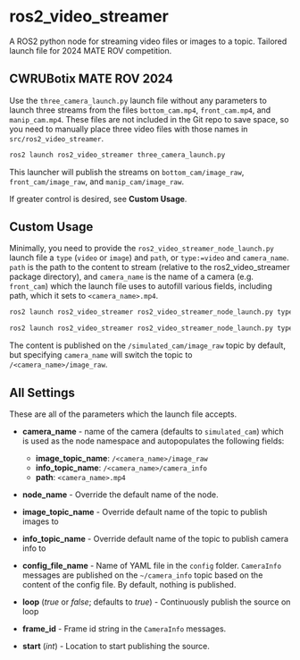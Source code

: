 # ros2_video_streamer

A ROS2 python node for streaming video files or images to a topic.
Tailored launch file for 2024 MATE ROV competition.

## CWRUBotix MATE ROV 2024

Use the `three_camera_launch.py` launch file without any parameters to launch
three streams from the files `bottom_cam.mp4`, `front_cam.mp4`, and
`manip_cam.mp4`. These files are not included in the Git repo to save space,
so you need to manually place three video files with those names in
`src/ros2_video_streamer`.

```bash
ros2 launch ros2_video_streamer three_camera_launch.py
```

This launcher will publish the streams on `bottom_cam/image_raw`,
`front_cam/image_raw`, and `manip_cam/image_raw`.

If greater control is desired, see __Custom Usage__.

## Custom Usage

Minimally, you need to provide the `ros2_video_streamer_node_launch.py` launch
file a `type` (`video` or `image`) and `path`, or `type:=video` and `camera_name`.
`path` is the path to the content to stream (relative to the ros2_video_streamer
package directory), and `camera_name` is the name of a camera (e.g. `front_cam`)
which the launch file uses to autofill various fields, including path, which it
sets to `<camera_name>.mp4`.

```bash
ros2 launch ros2_video_streamer ros2_video_streamer_node_launch.py type:=video camera_name:=<name>
```

```bash
ros2 launch ros2_video_streamer ros2_video_streamer_node_launch.py type:=<type> path:=<path>
```

The content is published on the `/simulated_cam/image_raw` topic by default,
but specifying `camera_name` will switch the topic to `/<camera_name>/image_raw`.

## All Settings
These are all of the parameters which the launch file accepts.

* __camera_name__ - name of the camera (defaults to `simulated_cam`) which is
    used as the node namespace and autopopulates the following fields:
    * __image_topic_name__: `/<camera_name>/image_raw`
    * __info_topic_name__: `/<camera_name>/camera_info`
    * __path__: `<camera_name>.mp4`

* __node_name__ - Override the default name of the node.

* __image_topic_name__ - Override default name of the topic to publish images to

* __info_topic_name__ - Override default name of the topic to publish camera info to

* __config_file_name__ - Name of YAML file in the `config` folder. `CameraInfo` messages are published on the `~/camera_info` topic based on the content of the config file. By default, nothing is published.

* __loop__ (_true_ or _false_; defaults to _true_) - Continuously publish the source on loop

* __frame_id__ - Frame id string in the `CameraInfo` messages.

* __start__ (_int_) - Location to start publishing the source.

